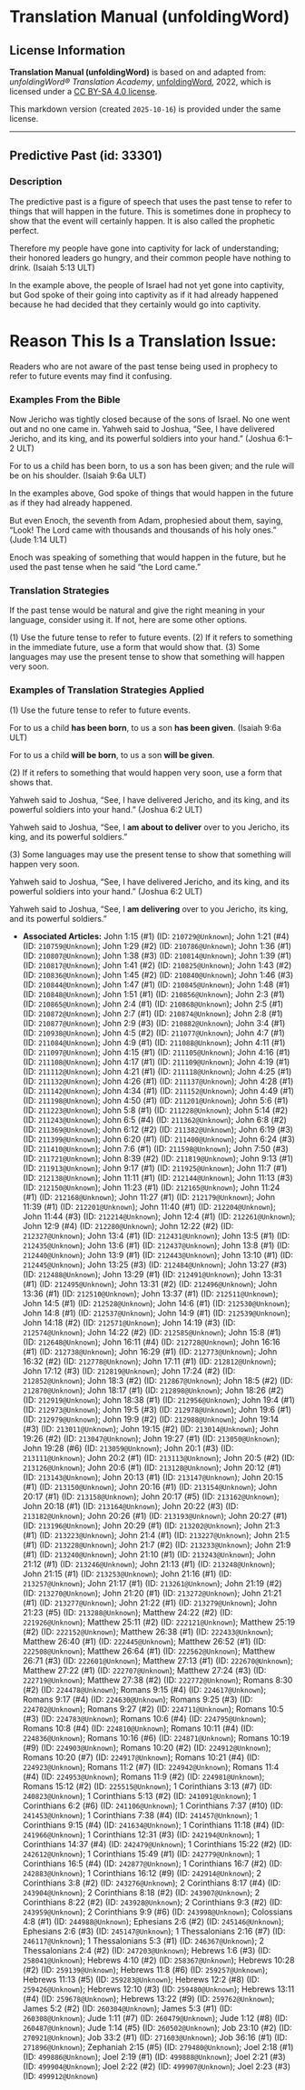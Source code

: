 # Translation Manual (unfoldingWord)

## License Information

**Translation Manual (unfoldingWord)** is based on and adapted from: _unfoldingWord® Translation Academy_, [unfoldingWord](https://unfoldingword.org/utw), 2022, which is licensed under a [CC BY-SA 4.0 license](https://creativecommons.org/licenses/by-sa/4.0/legalcode.en).

This markdown version (created `2025-10-16`) is provided under the same license.



--------------------------------

## Predictive Past (id: 33301)

### Description

The predictive past is a figure of speech that uses the past tense to refer to things that will happen in the future. This is sometimes done in prophecy to show that the event will certainly happen. It is also called the prophetic perfect.

Therefore my people have gone into captivity for lack of understanding; their honored leaders go hungry, and their common people have nothing to drink. (Isaiah 5:13 ULT)

In the example above, the people of Israel had not yet gone into captivity, but God spoke of their going into captivity as if it had already happened because he had decided that they certainly would go into captivity.

Reason This Is a Translation Issue:
===================================

Readers who are not aware of the past tense being used in prophecy to refer to future events may find it confusing.

### Examples From the Bible

Now Jericho was tightly closed because of the sons of Israel. No one went out and no one came in. Yahweh said to Joshua, “See, I have delivered Jericho, and its king, and its powerful soldiers into your hand.” (Joshua 6:1–2 ULT)

For to us a child has been born, to us a son has been given; and the rule will be on his shoulder. (Isaiah 9:6a ULT)

In the examples above, God spoke of things that would happen in the future as if they had already happened.

But even Enoch, the seventh from Adam, prophesied about them, saying, “Look! The Lord came with thousands and thousands of his holy ones.” (Jude 1:14 ULT)

Enoch was speaking of something that would happen in the future, but he used the past tense when he said “the Lord came.”

### Translation Strategies

If the past tense would be natural and give the right meaning in your language, consider using it. If not, here are some other options.

(1\) Use the future tense to refer to future events. (2\) If it refers to something in the immediate future, use a form that would show that. (3\) Some languages may use the present tense to show that something will happen very soon.

### Examples of Translation Strategies Applied

(1\) Use the future tense to refer to future events.

For to us a child **has been born**, to us a son **has been given**. (Isaiah 9:6a ULT)

For to us a child **will be born**, to us a son **will be given**.

(2\) If it refers to something that would happen very soon, use a form that shows that.

Yahweh said to Joshua, “See, I have delivered Jericho, and its king, and its powerful soldiers into your hand.” (Joshua 6:2 ULT)

Yahweh said to Joshua, “See, I **am about to deliver** over to you Jericho, its king, and its powerful soldiers.”

(3\) Some languages may use the present tense to show that something will happen very soon.

Yahweh said to Joshua, “See, I have delivered Jericho, and its king, and its powerful soldiers into your hand.” (Joshua 6:2 ULT)

Yahweh said to Joshua, “See, I **am delivering** over to you Jericho, its king, and its powerful soldiers.”

* **Associated Articles:** John 1:15 (#1) (ID: `210729@Unknown`); John 1:21 (#4) (ID: `210759@Unknown`); John 1:29 (#2) (ID: `210786@Unknown`); John 1:36 (#1) (ID: `210807@Unknown`); John 1:38 (#3) (ID: `210814@Unknown`); John 1:39 (#1) (ID: `210817@Unknown`); John 1:41 (#2) (ID: `210825@Unknown`); John 1:43 (#2) (ID: `210836@Unknown`); John 1:45 (#2) (ID: `210840@Unknown`); John 1:46 (#3) (ID: `210844@Unknown`); John 1:47 (#1) (ID: `210845@Unknown`); John 1:48 (#1) (ID: `210848@Unknown`); John 1:51 (#1) (ID: `210856@Unknown`); John 2:3 (#1) (ID: `210865@Unknown`); John 2:4 (#1) (ID: `210868@Unknown`); John 2:5 (#1) (ID: `210872@Unknown`); John 2:7 (#1) (ID: `210874@Unknown`); John 2:8 (#1) (ID: `210877@Unknown`); John 2:9 (#3) (ID: `210882@Unknown`); John 3:4 (#1) (ID: `210938@Unknown`); John 4:5 (#2) (ID: `211077@Unknown`); John 4:7 (#1) (ID: `211084@Unknown`); John 4:9 (#1) (ID: `211088@Unknown`); John 4:11 (#1) (ID: `211097@Unknown`); John 4:15 (#1) (ID: `211105@Unknown`); John 4:16 (#1) (ID: `211108@Unknown`); John 4:17 (#1) (ID: `211109@Unknown`); John 4:19 (#1) (ID: `211112@Unknown`); John 4:21 (#1) (ID: `211118@Unknown`); John 4:25 (#1) (ID: `211132@Unknown`); John 4:26 (#1) (ID: `211137@Unknown`); John 4:28 (#1) (ID: `211142@Unknown`); John 4:34 (#1) (ID: `211152@Unknown`); John 4:49 (#1) (ID: `211198@Unknown`); John 4:50 (#1) (ID: `211201@Unknown`); John 5:6 (#1) (ID: `211223@Unknown`); John 5:8 (#1) (ID: `211228@Unknown`); John 5:14 (#2) (ID: `211243@Unknown`); John 6:5 (#4) (ID: `211362@Unknown`); John 6:8 (#2) (ID: `211369@Unknown`); John 6:12 (#2) (ID: `211382@Unknown`); John 6:19 (#3) (ID: `211399@Unknown`); John 6:20 (#1) (ID: `211400@Unknown`); John 6:24 (#3) (ID: `211410@Unknown`); John 7:6 (#1) (ID: `211598@Unknown`); John 7:50 (#3) (ID: `211721@Unknown`); John 8:39 (#2) (ID: `211819@Unknown`); John 9:13 (#1) (ID: `211913@Unknown`); John 9:17 (#1) (ID: `211925@Unknown`); John 11:7 (#1) (ID: `212138@Unknown`); John 11:11 (#1) (ID: `212144@Unknown`); John 11:13 (#3) (ID: `212150@Unknown`); John 11:23 (#1) (ID: `212165@Unknown`); John 11:24 (#1) (ID: `212168@Unknown`); John 11:27 (#1) (ID: `212179@Unknown`); John 11:39 (#1) (ID: `212201@Unknown`); John 11:40 (#1) (ID: `212204@Unknown`); John 11:44 (#3) (ID: `212214@Unknown`); John 12:4 (#1) (ID: `212261@Unknown`); John 12:9 (#4) (ID: `212280@Unknown`); John 12:22 (#2) (ID: `212327@Unknown`); John 13:4 (#1) (ID: `212431@Unknown`); John 13:5 (#1) (ID: `212435@Unknown`); John 13:6 (#1) (ID: `212437@Unknown`); John 13:8 (#1) (ID: `212440@Unknown`); John 13:9 (#1) (ID: `212443@Unknown`); John 13:10 (#1) (ID: `212445@Unknown`); John 13:25 (#3) (ID: `212484@Unknown`); John 13:27 (#3) (ID: `212488@Unknown`); John 13:29 (#1) (ID: `212491@Unknown`); John 13:31 (#1) (ID: `212495@Unknown`); John 13:31 (#2) (ID: `212496@Unknown`); John 13:36 (#1) (ID: `212510@Unknown`); John 13:37 (#1) (ID: `212511@Unknown`); John 14:5 (#1) (ID: `212528@Unknown`); John 14:6 (#1) (ID: `212530@Unknown`); John 14:8 (#1) (ID: `212537@Unknown`); John 14:9 (#1) (ID: `212539@Unknown`); John 14:18 (#2) (ID: `212571@Unknown`); John 14:19 (#3) (ID: `212574@Unknown`); John 14:22 (#2) (ID: `212585@Unknown`); John 15:8 (#1) (ID: `212648@Unknown`); John 16:11 (#4) (ID: `212728@Unknown`); John 16:16 (#1) (ID: `212738@Unknown`); John 16:29 (#1) (ID: `212773@Unknown`); John 16:32 (#2) (ID: `212778@Unknown`); John 17:11 (#1) (ID: `212812@Unknown`); John 17:12 (#3) (ID: `212819@Unknown`); John 17:24 (#2) (ID: `212852@Unknown`); John 18:3 (#2) (ID: `212867@Unknown`); John 18:5 (#2) (ID: `212870@Unknown`); John 18:17 (#1) (ID: `212898@Unknown`); John 18:26 (#2) (ID: `212919@Unknown`); John 18:38 (#1) (ID: `212956@Unknown`); John 19:4 (#1) (ID: `212973@Unknown`); John 19:5 (#3) (ID: `212978@Unknown`); John 19:6 (#1) (ID: `212979@Unknown`); John 19:9 (#2) (ID: `212988@Unknown`); John 19:14 (#3) (ID: `213011@Unknown`); John 19:15 (#2) (ID: `213014@Unknown`); John 19:26 (#2) (ID: `213047@Unknown`); John 19:27 (#1) (ID: `213050@Unknown`); John 19:28 (#6) (ID: `213059@Unknown`); John 20:1 (#3) (ID: `213111@Unknown`); John 20:2 (#1) (ID: `213113@Unknown`); John 20:5 (#2) (ID: `213126@Unknown`); John 20:6 (#1) (ID: `213128@Unknown`); John 20:12 (#1) (ID: `213143@Unknown`); John 20:13 (#1) (ID: `213147@Unknown`); John 20:15 (#1) (ID: `213150@Unknown`); John 20:16 (#1) (ID: `213154@Unknown`); John 20:17 (#1) (ID: `213158@Unknown`); John 20:17 (#5) (ID: `213162@Unknown`); John 20:18 (#1) (ID: `213164@Unknown`); John 20:22 (#3) (ID: `213182@Unknown`); John 20:26 (#1) (ID: `213193@Unknown`); John 20:27 (#1) (ID: `213196@Unknown`); John 20:29 (#1) (ID: `213202@Unknown`); John 21:3 (#1) (ID: `213223@Unknown`); John 21:4 (#1) (ID: `213227@Unknown`); John 21:5 (#1) (ID: `213228@Unknown`); John 21:7 (#2) (ID: `213233@Unknown`); John 21:9 (#1) (ID: `213240@Unknown`); John 21:10 (#1) (ID: `213243@Unknown`); John 21:12 (#1) (ID: `213246@Unknown`); John 21:13 (#1) (ID: `213248@Unknown`); John 21:15 (#1) (ID: `213253@Unknown`); John 21:16 (#1) (ID: `213257@Unknown`); John 21:17 (#1) (ID: `213261@Unknown`); John 21:19 (#2) (ID: `213270@Unknown`); John 21:20 (#1) (ID: `213272@Unknown`); John 21:21 (#1) (ID: `213277@Unknown`); John 21:22 (#1) (ID: `213279@Unknown`); John 21:23 (#5) (ID: `213288@Unknown`); Matthew 24:22 (#2) (ID: `221926@Unknown`); Matthew 25:11 (#2) (ID: `222121@Unknown`); Matthew 25:19 (#2) (ID: `222152@Unknown`); Matthew 26:38 (#1) (ID: `222433@Unknown`); Matthew 26:40 (#1) (ID: `222445@Unknown`); Matthew 26:52 (#1) (ID: `222508@Unknown`); Matthew 26:64 (#1) (ID: `222562@Unknown`); Matthew 26:71 (#3) (ID: `222601@Unknown`); Matthew 27:13 (#1) (ID: `222670@Unknown`); Matthew 27:22 (#1) (ID: `222707@Unknown`); Matthew 27:24 (#3) (ID: `222719@Unknown`); Matthew 27:38 (#2) (ID: `222772@Unknown`); Romans 8:30 (#2) (ID: `224478@Unknown`); Romans 9:15 (#4) (ID: `224617@Unknown`); Romans 9:17 (#4) (ID: `224630@Unknown`); Romans 9:25 (#3) (ID: `224702@Unknown`); Romans 9:27 (#2) (ID: `224711@Unknown`); Romans 10:5 (#3) (ID: `224783@Unknown`); Romans 10:6 (#4) (ID: `224795@Unknown`); Romans 10:8 (#4) (ID: `224810@Unknown`); Romans 10:11 (#4) (ID: `224836@Unknown`); Romans 10:16 (#6) (ID: `224871@Unknown`); Romans 10:19 (#9) (ID: `224903@Unknown`); Romans 10:20 (#2) (ID: `224912@Unknown`); Romans 10:20 (#7) (ID: `224917@Unknown`); Romans 10:21 (#4) (ID: `224923@Unknown`); Romans 11:2 (#7) (ID: `224942@Unknown`); Romans 11:4 (#4) (ID: `224953@Unknown`); Romans 11:9 (#2) (ID: `224981@Unknown`); Romans 15:12 (#2) (ID: `225515@Unknown`); 1 Corinthians 3:13 (#7) (ID: `240823@Unknown`); 1 Corinthians 5:13 (#2) (ID: `241091@Unknown`); 1 Corinthians 6:2 (#6) (ID: `241106@Unknown`); 1 Corinthians 7:37 (#10) (ID: `241453@Unknown`); 1 Corinthians 7:38 (#4) (ID: `241457@Unknown`); 1 Corinthians 9:15 (#4) (ID: `241634@Unknown`); 1 Corinthians 11:18 (#4) (ID: `241966@Unknown`); 1 Corinthians 12:31 (#3) (ID: `242194@Unknown`); 1 Corinthians 14:37 (#4) (ID: `242479@Unknown`); 1 Corinthians 15:22 (#2) (ID: `242612@Unknown`); 1 Corinthians 15:49 (#1) (ID: `242779@Unknown`); 1 Corinthians 16:5 (#4) (ID: `242877@Unknown`); 1 Corinthians 16:7 (#2) (ID: `242883@Unknown`); 1 Corinthians 16:12 (#9) (ID: `242914@Unknown`); 2 Corinthians 3:8 (#2) (ID: `243276@Unknown`); 2 Corinthians 8:17 (#4) (ID: `243904@Unknown`); 2 Corinthians 8:18 (#2) (ID: `243907@Unknown`); 2 Corinthians 8:22 (#2) (ID: `243928@Unknown`); 2 Corinthians 9:3 (#2) (ID: `243959@Unknown`); 2 Corinthians 9:9 (#6) (ID: `243998@Unknown`); Colossians 4:8 (#1) (ID: `244988@Unknown`); Ephesians 2:6 (#2) (ID: `245146@Unknown`); Ephesians 2:6 (#3) (ID: `245147@Unknown`); 1 Thessalonians 2:16 (#7) (ID: `246117@Unknown`); 1 Thessalonians 5:3 (#1) (ID: `246367@Unknown`); 2 Thessalonians 2:4 (#2) (ID: `247203@Unknown`); Hebrews 1:6 (#3) (ID: `258041@Unknown`); Hebrews 4:10 (#2) (ID: `258367@Unknown`); Hebrews 10:28 (#2) (ID: `259139@Unknown`); Hebrews 11:8 (#6) (ID: `259257@Unknown`); Hebrews 11:13 (#5) (ID: `259283@Unknown`); Hebrews 12:2 (#8) (ID: `259426@Unknown`); Hebrews 12:10 (#3) (ID: `259480@Unknown`); Hebrews 13:11 (#4) (ID: `259678@Unknown`); Hebrews 13:22 (#9) (ID: `259762@Unknown`); James 5:2 (#2) (ID: `260304@Unknown`); James 5:3 (#1) (ID: `260308@Unknown`); Jude 1:11 (#7) (ID: `260479@Unknown`); Jude 1:12 (#8) (ID: `260487@Unknown`); Jude 1:14 (#5) (ID: `260502@Unknown`); Job 23:10 (#2) (ID: `270921@Unknown`); Job 33:2 (#1) (ID: `271603@Unknown`); Job 36:16 (#1) (ID: `271896@Unknown`); Zephaniah 2:15 (#5) (ID: `279480@Unknown`); Joel 2:18 (#1) (ID: `499886@Unknown`); Joel 2:19 (#1) (ID: `499888@Unknown`); Joel 2:21 (#3) (ID: `499904@Unknown`); Joel 2:22 (#2) (ID: `499907@Unknown`); Joel 2:23 (#3) (ID: `499912@Unknown`)

